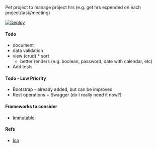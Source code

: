 Pet project to manage project hrs (e.g. get hrs expended on each project/task/meeting)

[![Deploy](https://www.herokucdn.com/deploy/button.svg)](https://heroku.com/deploy?template=https://github.com/adamatti/tasks)

#### Todo
* document
* data validation
* view (crud)
      * sort
	* better renders (e.g. boolean, password, date with calendar, etc)
* Add tests

#### Todo - Low Priority
* Bootstrap - already added, but can be improved
* Rest operations + Swagger (do I really need it now?)

#### Frameworks to consider
* [Immutable](https://facebook.github.io/immutable-js)

#### Refs
* [Ico](http://www.iconarchive.com/show/metronome-icons-by-cornmanthe3rd/Utilities-tasks-icon.html)
